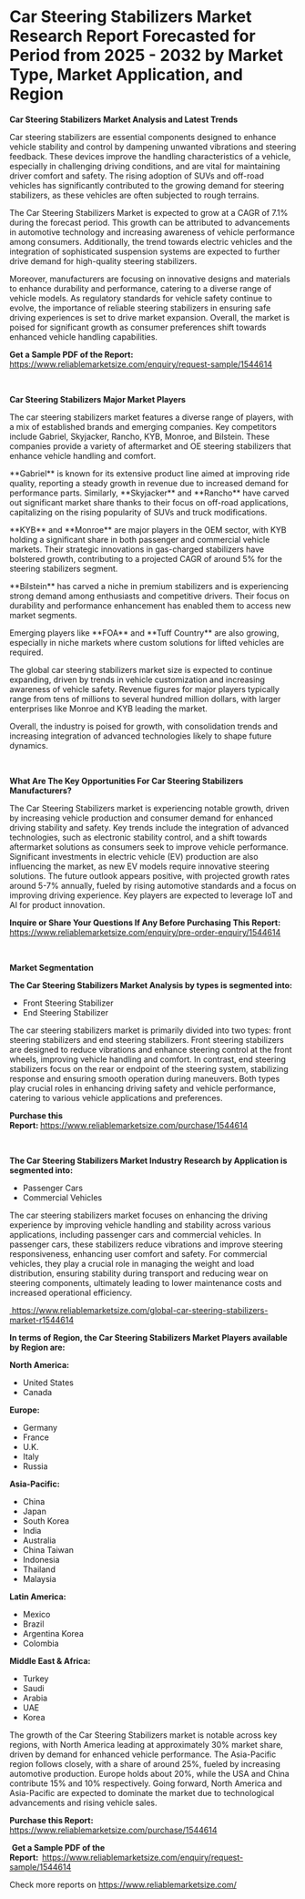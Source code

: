 <p><h1>Car Steering Stabilizers Market Research Report Forecasted for Period from 2025 -  2032 by Market Type, Market Application, and Region</h1></p><p><strong>Car Steering Stabilizers Market Analysis and Latest Trends</strong></p>
<p><p>Car steering stabilizers are essential components designed to enhance vehicle stability and control by dampening unwanted vibrations and steering feedback. These devices improve the handling characteristics of a vehicle, especially in challenging driving conditions, and are vital for maintaining driver comfort and safety. The rising adoption of SUVs and off-road vehicles has significantly contributed to the growing demand for steering stabilizers, as these vehicles are often subjected to rough terrains.</p><p>The Car Steering Stabilizers Market is expected to grow at a CAGR of 7.1% during the forecast period. This growth can be attributed to advancements in automotive technology and increasing awareness of vehicle performance among consumers. Additionally, the trend towards electric vehicles and the integration of sophisticated suspension systems are expected to further drive demand for high-quality steering stabilizers. </p><p>Moreover, manufacturers are focusing on innovative designs and materials to enhance durability and performance, catering to a diverse range of vehicle models. As regulatory standards for vehicle safety continue to evolve, the importance of reliable steering stabilizers in ensuring safe driving experiences is set to drive market expansion. Overall, the market is poised for significant growth as consumer preferences shift towards enhanced vehicle handling capabilities.</p></p>
<p><strong>Get a Sample PDF of the Report:&nbsp;</strong> <a href="https://www.reliablemarketsize.com/enquiry/request-sample/1544614?utm_campaign=2528&utm_medium=2&utm_source=Github&utm_content=ia&utm_term=30032025&utm_id=car-steering-stabilizers">https://www.reliablemarketsize.com/enquiry/request-sample/1544614</a></p>
<p>&nbsp;</p>
<p><strong>Car Steering Stabilizers Major Market Players</strong></p>
<p><p>The car steering stabilizers market features a diverse range of players, with a mix of established brands and emerging companies. Key competitors include Gabriel, Skyjacker, Rancho, KYB, Monroe, and Bilstein. These companies provide a variety of aftermarket and OE steering stabilizers that enhance vehicle handling and comfort.</p><p>**Gabriel** is known for its extensive product line aimed at improving ride quality, reporting a steady growth in revenue due to increased demand for performance parts. Similarly, **Skyjacker** and **Rancho** have carved out significant market share thanks to their focus on off-road applications, capitalizing on the rising popularity of SUVs and truck modifications.</p><p>**KYB** and **Monroe** are major players in the OEM sector, with KYB holding a significant share in both passenger and commercial vehicle markets. Their strategic innovations in gas-charged stabilizers have bolstered growth, contributing to a projected CAGR of around 5% for the steering stabilizers segment.</p><p>**Bilstein** has carved a niche in premium stabilizers and is experiencing strong demand among enthusiasts and competitive drivers. Their focus on durability and performance enhancement has enabled them to access new market segments.</p><p>Emerging players like **FOA** and **Tuff Country** are also growing, especially in niche markets where custom solutions for lifted vehicles are required. </p><p>The global car steering stabilizers market size is expected to continue expanding, driven by trends in vehicle customization and increasing awareness of vehicle safety. Revenue figures for major players typically range from tens of millions to several hundred million dollars, with larger enterprises like Monroe and KYB leading the market.</p><p>Overall, the industry is poised for growth, with consolidation trends and increasing integration of advanced technologies likely to shape future dynamics.</p></p>
<p>&nbsp;</p>
<p><strong>What Are The Key Opportunities For Car Steering Stabilizers Manufacturers?</strong></p>
<p><p>The Car Steering Stabilizers market is experiencing notable growth, driven by increasing vehicle production and consumer demand for enhanced driving stability and safety. Key trends include the integration of advanced technologies, such as electronic stability control, and a shift towards aftermarket solutions as consumers seek to improve vehicle performance. Significant investments in electric vehicle (EV) production are also influencing the market, as new EV models require innovative steering solutions. The future outlook appears positive, with projected growth rates around 5-7% annually, fueled by rising automotive standards and a focus on improving driving experience. Key players are expected to leverage IoT and AI for product innovation.</p></p>
<p><strong>Inquire or Share Your Questions If Any Before Purchasing This Report:</strong> <a href="https://www.reliablemarketsize.com/enquiry/pre-order-enquiry/1544614?utm_campaign=2528&utm_medium=2&utm_source=Github&utm_content=ia&utm_term=30032025&utm_id=car-steering-stabilizers">https://www.reliablemarketsize.com/enquiry/pre-order-enquiry/1544614</a></p>
<p>&nbsp;</p>
<p><strong>Market Segmentation</strong></p>
<p><strong>The Car Steering Stabilizers Market Analysis by types is segmented into:</strong></p>
<p><ul><li>Front Steering Stabilizer</li><li>End Steering Stabilizer</li></ul></p>
<p><p>The car steering stabilizers market is primarily divided into two types: front steering stabilizers and end steering stabilizers. Front steering stabilizers are designed to reduce vibrations and enhance steering control at the front wheels, improving vehicle handling and comfort. In contrast, end steering stabilizers focus on the rear or endpoint of the steering system, stabilizing response and ensuring smooth operation during maneuvers. Both types play crucial roles in enhancing driving safety and vehicle performance, catering to various vehicle applications and preferences.</p></p>
<p><strong>Purchase this Report:&nbsp;</strong><a href="https://www.reliablemarketsize.com/purchase/1544614?utm_campaign=2528&utm_medium=2&utm_source=Github&utm_content=ia&utm_term=30032025&utm_id=car-steering-stabilizers">https://www.reliablemarketsize.com/purchase/1544614</a></p>
<p>&nbsp;</p>
<p><strong>The Car Steering Stabilizers Market Industry Research by Application is segmented into:</strong></p>
<p><ul><li>Passenger Cars</li><li>Commercial Vehicles</li></ul></p>
<p><p>The car steering stabilizers market focuses on enhancing the driving experience by improving vehicle handling and stability across various applications, including passenger cars and commercial vehicles. In passenger cars, these stabilizers reduce vibrations and improve steering responsiveness, enhancing user comfort and safety. For commercial vehicles, they play a crucial role in managing the weight and load distribution, ensuring stability during transport and reducing wear on steering components, ultimately leading to lower maintenance costs and increased operational efficiency.</p></p>
<p><a href="https://www.reliablemarketsize.com/global-car-steering-stabilizers-market-r1544614?utm_campaign=2528&utm_medium=2&utm_source=Github&utm_content=ia&utm_term=30032025&utm_id=car-steering-stabilizers">&nbsp;https://www.reliablemarketsize.com/global-car-steering-stabilizers-market-r1544614</a></p>
<p><strong>In terms of Region, the Car Steering Stabilizers Market Players available by Region are:</strong></p>
<p>
    <p> <strong> North America: </strong>
        <ul>
            <li>United States</li>
            <li>Canada</li>
        </ul>
        </p> 
    <p> <strong> Europe: </strong>
        <ul>
            <li>Germany</li>
            <li>France</li>
            <li>U.K.</li>
            <li>Italy</li>
            <li>Russia</li>
        </ul>
        </p> 
    <p> <strong> Asia-Pacific: </strong>
        <ul>
            <li>China</li>
            <li>Japan</li>
            <li>South Korea</li>
            <li>India</li>
            <li>Australia</li>
            <li>China Taiwan</li>
            <li>Indonesia</li>
            <li>Thailand</li>
            <li>Malaysia</li>
        </ul>
        </p> 
    <p> <strong> Latin America: </strong>
        <ul>
            <li>Mexico</li>
            <li>Brazil</li>
            <li>Argentina Korea</li>
            <li>Colombia</li>
        </ul>
        </p> 
    <p> <strong> Middle East & Africa: </strong>
        <ul>
            <li>Turkey</li>
            <li>Saudi</li>
            <li>Arabia</li>
            <li>UAE</li>
            <li>Korea</li>
        </ul>
    </p>
    </p>
<p><p>The growth of the Car Steering Stabilizers market is notable across key regions, with North America leading at approximately 30% market share, driven by demand for enhanced vehicle performance. The Asia-Pacific region follows closely, with a share of around 25%, fueled by increasing automotive production. Europe holds about 20%, while the USA and China contribute 15% and 10% respectively. Going forward, North America and Asia-Pacific are expected to dominate the market due to technological advancements and rising vehicle sales.</p></p>
<p><strong>Purchase this Report: </strong><a href="https://www.reliablemarketsize.com/purchase/1544614?utm_campaign=2528&utm_medium=2&utm_source=Github&utm_content=ia&utm_term=30032025&utm_id=car-steering-stabilizers">https://www.reliablemarketsize.com/purchase/1544614</a></p>
<p>&nbsp;<strong>Get a Sample PDF of the Report:&nbsp;&nbsp;</strong><a href="https://www.reliablemarketsize.com/enquiry/request-sample/1544614?utm_campaign=2528&utm_medium=2&utm_source=Github&utm_content=ia&utm_term=30032025&utm_id=car-steering-stabilizers">https://www.reliablemarketsize.com/enquiry/request-sample/1544614</a></p>
<p><strong></strong></p>
<p>Check more reports on <a href="https://www.reliablemarketsize.com/?utm_campaign=2528&utm_medium=2&utm_source=Github&utm_content=ia&utm_term=30032025&utm_id=car-steering-stabilizers">https://www.reliablemarketsize.com/</a></p>